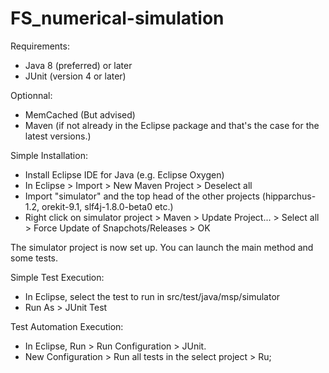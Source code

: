 # FS_numerical-simulation

Requirements:
- Java 8 (preferred) or later
- JUnit (version 4 or later)

Optionnal:
- MemCached (But advised)
- Maven (if not already in the Eclipse package and that's the case for the latest versions.)

Simple Installation:
- Install Eclipse IDE for Java (e.g. Eclipse Oxygen)
- In Eclipse > Import > New Maven Project > Deselect all
- Import "simulator" and the top head of the other projects (hipparchus-1.2, orekit-9.1, slf4j-1.8.0-beta0 etc.)
- Right click on simulator project > Maven > Update Project... > Select all > Force Update of Snapchots/Releases > OK

The simulator project is now set up. You can launch the main method and some tests.

Simple Test Execution:
- In Eclipse, select the test to run in src/test/java/msp/simulator
- Run As > JUnit Test

Test Automation Execution:
- In Eclipse, Run > Run Configuration > JUnit.
- New Configuration > Run all tests in the select project > Ru;

